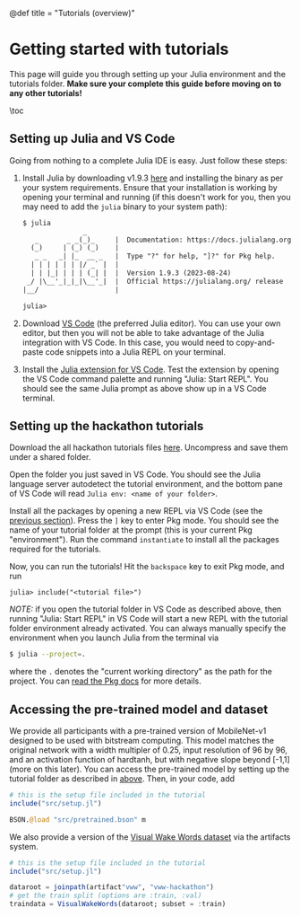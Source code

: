 @def title = "Tutorials (overview)"

# Getting started with tutorials

This page will guide you through setting up your Julia environment and the tutorials folder. **Make sure your complete this guide before moving on to any other tutorials!**

\toc

## Setting up Julia and VS Code

Going from nothing to a complete Julia IDE is easy. Just follow these steps:

1. Install Julia by downloading v1.9.3 [here](https://julialang.org/downloads/) and installing the binary as per your system requirements. Ensure that your installation is working by opening your terminal and running (if this doesn't work for you, then you may need to add the `julia` binary to your system path):
    ```txt
    $ julia
                   _
       _       _ _(_)_     |  Documentation: https://docs.julialang.org
      (_)     | (_) (_)    |
       _ _   _| |_  __ _   |  Type "?" for help, "]?" for Pkg help.
      | | | | | | |/ _` |  |
      | | |_| | | | (_| |  |  Version 1.9.3 (2023-08-24)
     _/ |\__'_|_|_|\__'_|  |  Official https://julialang.org/ release
    |__/                   |
    
    julia>
    ```

2. Download [VS Code](https://code.visualstudio.com) (the preferred Julia editor). You can use your own editor, but then you will not be able to take advantage of the Julia integration with VS Code. In this case, you would need to copy-and-paste code snippets into a Julia REPL on your terminal.

3. Install the [Julia extension for VS Code](https://marketplace.visualstudio.com/items?itemName=julialang.language-julia). Test the extension by opening the VS Code command palette and running "Julia: Start REPL". You should see the same Julia prompt as above show up in a VS Code terminal.

## Setting up the hackathon tutorials

Download the all hackathon tutorials files [here](/assets/tutorials.tar.gz). Uncompress and save them under a shared folder.

Open the folder you just saved in VS Code. You should see the Julia language server autodetect the tutorial environment, and the bottom pane of VS Code will read `Julia env: <name of your folder>`.

Install all the packages by opening a new REPL via VS Code (see the [previous section](#setting-up-julia-and-vs-code)). Press the `]` key to enter Pkg mode. You should see the name of your tutorial folder at the prompt (this is your current Pkg "environment"). Run the command `instantiate` to install all the packages required for the tutorials.

Now, you can run the tutorials! Hit the `backspace` key to exit Pkg mode, and run
```julia-repl
julia> include("<tutorial file>")
```

*NOTE:* if you open the tutorial folder in VS Code as described above, then running "Julia: Start REPL" in VS Code will start a new REPL with the tutorial folder environment already activated. You can always manually specify the environment when you launch Julia from the terminal via
```bash
$ julia --project=.
```
where the `.` denotes the "current working directory" as the path for the project. You can [read the Pkg docs](https://pkgdocs.julialang.org/v1/environments/#Using-someone-else's-project) for more details.

## Accessing the pre-trained model and dataset

We provide all participants with a pre-trained version of MobileNet-v1 designed to be used with bitstream computing. This model matches the original network with a width multipler of 0.25, input resolution of 96 by 96, and an activation function of hardtanh, but with negative slope beyond [-1,1] (more on this later). You can access the pre-trained model by setting up the tutorial folder as described in [above](#setting-up-the-hackathon-tutorials). Then, in your code, add
```julia
# this is the setup file included in the tutorial
include("src/setup.jl")

BSON.@load "src/pretrained.bson" m
```

We also provide a version of the [Visual Wake Words dataset](https://arxiv.org/abs/1906.05721) via the artifacts system.

```julia
# this is the setup file included in the tutorial
include("src/setup.jl")

dataroot = joinpath(artifact"vww", "vww-hackathon")
# get the train split (options are :train, :val)
traindata = VisualWakeWords(dataroot; subset = :train)
```
